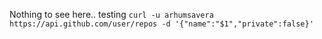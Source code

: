 Nothing to see here.. testing `curl -u arhumsavera https://api.github.com/user/repos -d '{"name":"$1","private":false}'`
